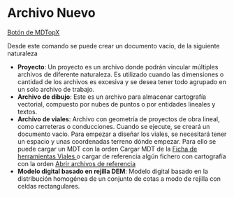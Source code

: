 # Archivo Nuevo

[ Botón de MDTopX](../introduccion/untitled-10.md)

Desde este comando se puede crear un documento vacío, de la siguiente naturaleza

* **Proyecto**: Un proyecto es un archivo donde podrán vincular múltiples archivos de diferente naturaleza. Es utilizado cuando las dimensiones o cantidad de los archivos es excesiva y se desea tener todo agrupado en un solo archivo de trabajo.
* **Archivo de dibujo**: Este es un archivo para almacenar cartografía vectorial, compuesto por nubes de puntos o por entidades lineales y textos.
* **Archivo de viales**: Archivo con geometría de proyectos de obra lineal, como carreteras o conducciones. Cuando se ejecute, se creará un documento vacío. Para empezar a diseñar los viales, se necesitará tener un espacio y unas coordenadas terreno dónde empezar. Para ello se puede cargar un MDT con la orden Cargar MDT de la [Ficha de herramientas Viales ](../fichas-de-herramientas/untitled-256/)o cargar de referencia algún fichero con cartografía con la orden [Abrir archivos de referencia](untitled-14.md)
* **Modelo digital basado en rejilla DEM**: Modelo digital basado en la distribución homogénea de un conjunto de cotas a modo de rejilla con celdas rectangulares.

